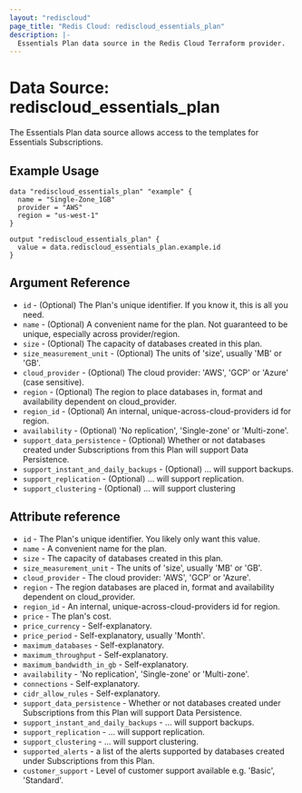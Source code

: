 ```yaml
---
layout: "rediscloud"
page_title: "Redis Cloud: rediscloud_essentials_plan"
description: |-
  Essentials Plan data source in the Redis Cloud Terraform provider.
---
```


# Data Source: rediscloud_essentials_plan

The Essentials Plan data source allows access to the templates for Essentials Subscriptions. 

## Example Usage

```hcl
data "rediscloud_essentials_plan" "example" {
  name = "Single-Zone_1GB"
  provider = "AWS"
  region = "us-west-1"
}

output "rediscloud_essentials_plan" {
  value = data.rediscloud_essentials_plan.example.id
}
```

## Argument Reference

* `id` - (Optional) The Plan's unique identifier. If you know it, this is all you need.
* `name` - (Optional) A convenient name for the plan. Not guaranteed to be unique, especially across provider/region.
* `size` - (Optional) The capacity of databases created in this plan.
* `size_measurement_unit` - (Optional) The units of 'size', usually 'MB' or 'GB'.
* `cloud_provider` - (Optional) The cloud provider: 'AWS', 'GCP' or 'Azure' (case sensitive).
* `region` - (Optional) The region to place databases in, format and availability dependent on cloud_provider.
* `region_id` - (Optional) An internal, unique-across-cloud-providers id for region.
* `availability` - (Optional) 'No replication', 'Single-zone' or 'Multi-zone'.
* `support_data_persistence` - (Optional) Whether or not databases created under Subscriptions from this Plan will support Data Persistence.
* `support_instant_and_daily_backups` - (Optional) ... will support backups.
* `support_replication` - (Optional) ... will support replication.
* `support_clustering` - (Optional) ... will support clustering

## Attribute reference

* `id` - The Plan's unique identifier. You likely only want this value.
* `name` - A convenient name for the plan.
* `size` - The capacity of databases created in this plan.
* `size_measurement_unit` - The units of 'size', usually 'MB' or 'GB'.
* `cloud_provider` - The cloud provider: 'AWS', 'GCP' or 'Azure'.
* `region` - The region databases are placed in, format and availability dependent on cloud_provider.
* `region_id` - An internal, unique-across-cloud-providers id for region.
* `price` - The plan's cost.
* `price_currency` - Self-explanatory.
* `price_period` - Self-explanatory, usually 'Month'.
* `maximum_databases` - Self-explanatory.
* `maximum_throughput` - Self-explanatory.
* `maximum_bandwidth_in_gb` - Self-explanatory.
* `availability` - 'No replication', 'Single-zone' or 'Multi-zone'.
* `connections` - Self-explanatory.
* `cidr_allow_rules` - Self-explanatory.
* `support_data_persistence` - Whether or not databases created under Subscriptions from this Plan will support Data Persistence.
* `support_instant_and_daily_backups` - ... will support backups.
* `support_replication` - ... will support replication.
* `support_clustering` - ... will support clustering.
* `supported_alerts` - a list of the alerts supported by databases created under Subscriptions from this Plan.
* `customer_support` - Level of customer support available e.g. 'Basic', 'Standard'.
